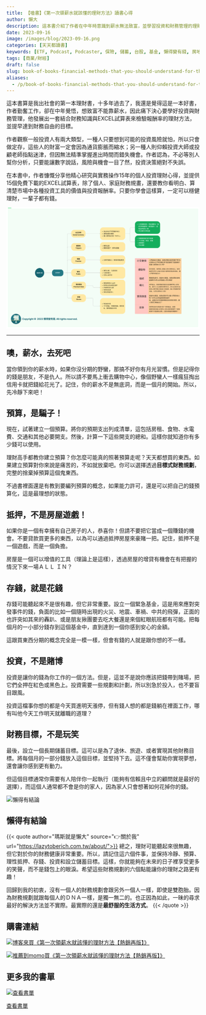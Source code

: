 ```yaml
---
title: 【嗑書】《第一次領薪水就該懂的理財方法》讀書心得
author: 懶大
description: 這本書介紹了作者在中年時意識到薪水無法致富，並學習投資和財務管理的理財方法。作者提到了建立預算、存錢、投資和設立財務目標的重要性。他還分享了15年的投資經驗和提供了免費的Excel試算表。總結來說，這本書提供了實用的理財建議，幫助讀者在財務上更加穩健。
date: 2023-09-16
image: /images/blog/2023-09-16.png
categories: [天天都讀書]
keywords: [ETF, Podcast, Podcaster, 保險, 儲蓄, 台股, 基金, 懶得變有錢, 房地產, 投資理財, 支出, 收入, 理財規劃, 瑪斯理財兩三事, 稅務, 總體經濟, 美股, 職涯心得, 股利收入, 複委託, 記帳, 讀書心得, 財務規劃, 財商, 貸款, 資產配置, 退休規劃, 開源節流]
tags: [商業/財經]
draft: false
slug: book-of-books-financial-methods-that-you-should-understand-for-the-first-time-you-receive-salary-reading-experience
aliases:
  - /p/book-of-books-financial-methods-that-you-should-understand-for-the-first-time-you-receive-salary-reading-experience/
---
```



這本書算是我出社會的第一本理財書，十多年過去了，我還是覺得這是一本好書，作者勤奮工作，卻在中年覺悟，想致富不能靠薪水，因此痛下決心要學好投資與財務管理，他發展出一套結合財務知識與EXCEL試算表來檢驗報酬率的理財方法，並提早達到財務自由的目標。

作者觀察一般投資人有兩大類型，一種人只要想到可能的投資風險就怕，所以只會做定存，這些人的財富一定會因為通貨膨脹而縮水；另一種人則仰賴投資大師或投顧老師指點迷津，但因無法精準掌握進出時間而錯失機會。作者認為，不必等別人幫你分析，只要能讓數字說話，風險與機會一目了然，投資決策絕對不失誤。

在本書中，作者慷慨分享他精心研究與實務操作15年的個人投資理財心得，並提供15個免費下載的EXCEL試算表，除了個人、家庭財務規畫，還要教你看明白、算清楚市場中各種投資工具的價值與投資報酬率。只要你學會這樣算，一定可以穩健理財，一輩子都有錢。

![第一次領薪水就該懂的理財方法](../../assets/images/blog/2023-10-05_1.png)

---

## 噢，薪水，去死吧

當你領到你的薪水時，如果你沒分期的野蠻，那搞不好你有月光習慣。但是記得你的錢是朋友，不是仇人。所以請不要馬上衝去購物中心，像個野蠻人一樣瘋狂掏出信用卡就把錢給花光了。記住，你的薪水不是無底洞，而是一個月的開始。所以，先冷靜下來吧！

## 預算，是騙子！

現在，試著建立一個預算。將你的預期支出列成清單，這包括房租、食物、水電費、交通和其他必要開支。然後，計算一下這些開支的總和。這樣你就知道你有多少錢可以使用。

理財高手都教你建立預算？你怎麼可能真的照著預算走呢？天天都想買的東西。如果建立預算對你來說是痛苦的，不如就放棄吧。你可以選擇透過**目標式財務規劃**，完整的捨棄掉預算這個鬼東西。

不過書裡面還是有教到要編列預算的概念，如果能力許可，還是可以把自己的錢預算化，這是最理想的狀態。

## 抵押，不是房屋遊戲！

如果你是一個有幸擁有自己房子的人，恭喜你！但請不要把它當成一個賺錢的機會。不要貸款買更多的東西，以為可以通過抵押房屋來豪賭一把。記住，抵押不是一個遊戲，而是一個負擔。

房屋是一個可以增值的工具（理論上是這樣），透過房屋的增貸有機會在有把握的情況下來一場ＡＬＬ ＩＮ？

## 存錢，就是花錢

存錢可能聽起來不是很有趣，但它非常重要。設立一個緊急基金，這是用來應對突發事件的錢，負面的比如一個隨時出現的火災、地震、車禍、中共的飛彈，正面的也許突如其來的轟趴、或是朋友揪團要去吃大餐還是來個紅眼航班都有可能。把每個月的一小部分錢存到這個基金中，直到達到一個你感到安心的金額。

這跟買東西分期的概念完全是一模一樣，但會有錢的人就是跟你想的不一樣。

## 投資，不是賭博

投資是讓你的錢為你工作的一個方法。但是，這並不是說你應該把錢帶到賭場，把它們全押在紅色或黑色上。投資需要一些規劃和計劃，所以別急於投入，也不要盲目跟風。

投資這檔事你想的都是今天買進明天漲停，但有錢人想的都是錢躺在裡面工作，哪有叫他今天工作明天就離職的道理？

## 財務目標，不是玩笑

最後，設立一個長期儲蓄目標。這可以是為了退休、旅遊、或者實現其他財務目標。將每個月的一部分錢放入這個目標，並堅持下去。這不僅會幫助你實現夢想，還會讓你感到更有動力。

但這個目標通常你需要有人陪伴你一起執行（能夠有信賴且中立的顧問就是最好的選擇），而這個人通常都不會是你的家人，因為家人只會想著如何花掉你的錢。

![懶得有結論](/images/blog/lazytobeconclude.svg)
## 懶得有結論

{{< quote author="瑪斯就是懶大" source="👉關於我" url="https://lazytoberich.com.tw/about/">}}
總之，理財可能聽起來很無趣，但它對於你的財務健康非常重要。所以，請記住這六個件事，並保持冷靜、預算、理性抵押、存錢、投資和設立儲蓄目標。這樣，你就能夠在未來的日子裡享受更多的笑聲，而不是錢包上的眼淚。希望這些財務規劃的六個點能讓你的理財之路更有趣！

回歸到我的初衷，沒有一個人的財務規劃會跟另外一個人一樣，即使是雙胞胎。因為財務規劃就跟每個人的ＤＮＡ一樣，是獨一無二的。也正因為如此，一昧的尋求最好的解決方法並不實際。最實際的還是**最舒服的生活方式**。
{{< /quote >}}


## 購書連結
[![博客來買《第一次領薪水就該懂的理財方法【熱銷再版】》](books.png)](https://www.books.com.tw/exep/assp.php/shamangels/products/E050028578?utm_source=shamangels&utm_medium=ap-books&utm_content=recommend&utm_campaign=ap-202406)

[![推薦到momo買《第一次領薪水就該懂的理財方法【熱銷再版】》](momobooks.png)](https://www.momoshop.com.tw/goods/GoodsDetail.jsp?i_code=9251909&Area=search&oid=1_1&cid=index&kw=%E7%AC%AC%E4%B8%80%E6%AC%A1%E9%A0%98%E8%96%AA%E6%B0%B4%E5%B0%B1%E8%A9%B2%E6%87%82%E7%9A%84%E7%90%86%E8%B2%A1%E6%96%B9%E6%B3%95&memid=6000021729&cid=apuad&oid=1&osm=league)
## 更多我的書單

[![查看書單](Lazy_to_be_studious.png)]((https://lazytoberich.com.tw/reading-list/))

[查看書單](https://lazytoberich.com.tw/reading-list/)

